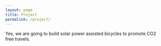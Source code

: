 ```yaml
---
layout: page
title: Project
permalink: /project/
---
```


Yes, we are going to build solar power assisted bicycles to promote CO2 free travels.
